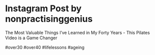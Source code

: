 # Instagram Post by nonpractisinggenius

The Most Valuable Things I’ve Learned in My Forty Years - This Pilates Video is a Game Changer

#over30 #over40 #lifelessons #ageing